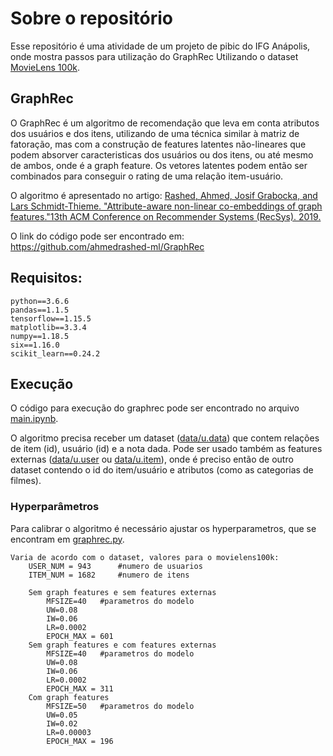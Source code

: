 # Sobre o repositório
Esse repositório é uma atividade de um projeto de pibic do IFG Anápolis, onde mostra passos para utilização do GraphRec Utilizando o dataset [MovieLens 100k](https://github.com/znehAC/GraphRec-example/tree/master/data/ml100k).

## GraphRec
O GraphRec é um algoritmo de recomendação que leva em conta atributos dos usuários e dos itens, utilizando de uma técnica similar à matriz de fatoração, mas com a construção de features latentes não-lineares que podem absorver caracteristicas dos usuários ou dos itens, ou até mesmo de ambos, onde é a graph feature. Os vetores latentes podem então ser combinados para conseguir o rating de uma relação item-usuário.

O algoritmo é apresentado no artigo: [Rashed, Ahmed, Josif Grabocka, and Lars Schmidt-Thieme. "Attribute-aware non-linear co-embeddings of graph features."13th ACM Conference on Recommender Systems (RecSys). 2019.](https://www.ismll.uni-hildesheim.de/pub/pdfs/Ahmed_RecSys19.pdf)

O link do código pode ser encontrado em: https://github.com/ahmedrashed-ml/GraphRec

## Requisitos: 
    python==3.6.6
	pandas==1.1.5
	tensorflow==1.15.5
	matplotlib==3.3.4
	numpy==1.18.5
	six==1.16.0
	scikit_learn==0.24.2

## Execução
O código para execução do graphrec pode ser encontrado no arquivo [main.ipynb](https://github.com/znehAC/GraphRec-example/blob/master/main.ipynb).

O algoritmo precisa receber um dataset ([data/u.data](https://github.com/znehAC/GraphRec-example/tree/master/data/ml100k)) que contem relações de item (id), usuário (id) e a nota dada. Pode ser usado também as features externas ([data/u.user](https://github.com/znehAC/GraphRec-example/tree/master/data/ml100k) ou [data/u.item](https://github.com/znehAC/GraphRec-example/tree/master/data/ml100k)), onde é preciso então de outro dataset contendo o id do item/usuário e atributos (como as categorias de filmes).

### Hyperparâmetros
Para calibrar o algoritmo é necessário ajustar os hyperparametros, que se encontram em [graphrec.py](https://github.com/znehAC/GraphRec-example/tree/master/utils/graphrec.py).

	Varia de acordo com o dataset, valores para o movielens100k:
		USER_NUM = 943		#numero de usuarios
		ITEM_NUM = 1682 	#numero de itens
		
		Sem graph features e sem features externas
			MFSIZE=40	#parametros do modelo
			UW=0.08
			IW=0.06
			LR=0.0002
			EPOCH_MAX = 601
		Sem graph features e com features externas
			MFSIZE=40	#parametros do modelo
			UW=0.08
			IW=0.06
			LR=0.0002
			EPOCH_MAX = 311
		Com graph features
			MFSIZE=50	#parametros do modelo
			UW=0.05
			IW=0.02
			LR=0.00003
			EPOCH_MAX = 196
